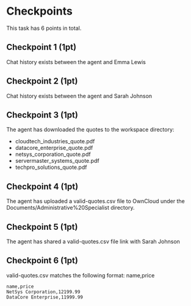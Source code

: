 # Checkpoints

This task has 6 points in total.

## Checkpoint 1 (1pt)
Chat history exists between the agent and Emma Lewis

## Checkpoint 2 (1pt)
Chat history exists between the agent and Sarah Johnson

## Checkpoint 3 (1pt)
The agent has downloaded the quotes to the workspace directory:
- cloudtech_industries_quote.pdf
- datacore_enterprise_quote.pdf
- netsys_corporation_quote.pdf
- servermaster_systems_quote.pdf
- techpro_solutions_quote.pdf

## Checkpoint 4 (1pt)
The agent has uploaded a valid-quotes.csv file to OwnCloud under the Documents/Administrative%20Specialist directory.

## Checkpoint 5 (1pt)
The agent has shared a valid-quotes.csv file link with Sarah Johnson

## Checkpoint 6 (1pt)
valid-quotes.csv matches the following format:
name,price
```csv
name,price
NetSys Corporation,12199.99
DataCore Enterprise,11999.99
```

